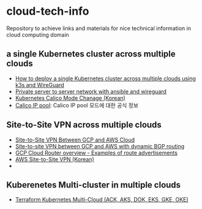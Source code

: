 # cloud-tech-info
Repository to achieve links and materials for nice technical information in cloud computing domain

## a single Kubernetes cluster across multiple clouds

- [How to deploy a single Kubernetes cluster across multiple clouds using k3s and WireGuard](https://itnext.io/how-to-deploy-a-single-kubernetes-cluster-across-multiple-clouds-using-k3s-and-wireguard-a5ae176a6e81)
- [Private server to server network with ansible and wireguard](https://github.com/mawalu/wireguard-private-networking)
- [Kubernetes Calico Mode Chanage (Korean)](https://cwal.tistory.com/12)
- [Calico IP pool](https://docs.projectcalico.org/reference/resources/ippool): Calico IP pool 모드에 대한 공식 정보

## Site-to-Site VPN across multiple clouds
- [Site-to-Site VPN Between GCP and AWS Cloud](https://www.linkedin.com/pulse/site-to-site-vpn-between-gcp-aws-cloud-aslam-chandio/?articleId=6668922995207086080)
- [Site-to-site VPN between GCP and AWS with dynamic BGP routing](https://oleg-pershin.medium.com/site-to-site-vpn-between-gcp-and-aws-with-dynamic-bgp-routing-7d7e0366036d)
- [GCP Cloud Router overview - Examples of route advertisements](https://cloud.google.com/network-connectivity/docs/router/concepts/overview#examples_of_route_advertisements)
- [AWS Site-to-Site VPN (Korean)](https://docs.aws.amazon.com/ko_kr/vpn/latest/s2svpn/s2s-vpn-user-guide.pdf)
- 

## Kuberenetes Multi-cluster in multiple clouds
- [Terraform Kubernetes Multi-Cloud (ACK, AKS, DOK, EKS, GKE, OKE)](https://napo.io/posts/terraform-kubernetes-multi-cloud-ack-aks-dok-eks-gke-oke/)
